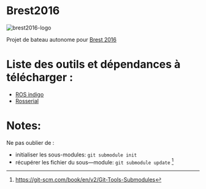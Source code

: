 # Brest2016

![brest2016-logo](Brest2016-logo.png)

Projet de bateau autonome pour [Brest 2016](https://www.brest2016.fr/)

# Liste des outils et dépendances à télécharger :

- [ROS indigo](http://wiki.ros.org/indigo/Installation/Ubuntu)
- [Rosserial](http://wiki.ros.org/rosserial_arduino/Tutorials/Arduino%20IDE%20Setup)

# Notes:
Ne pas oublier de :  
- initialiser les sous-modules: `git submodule init`
- récupérer les fichier du sous—module: `git submodule update` [^1]

[^1]:https://git-scm.com/book/en/v2/Git-Tools-Submodules